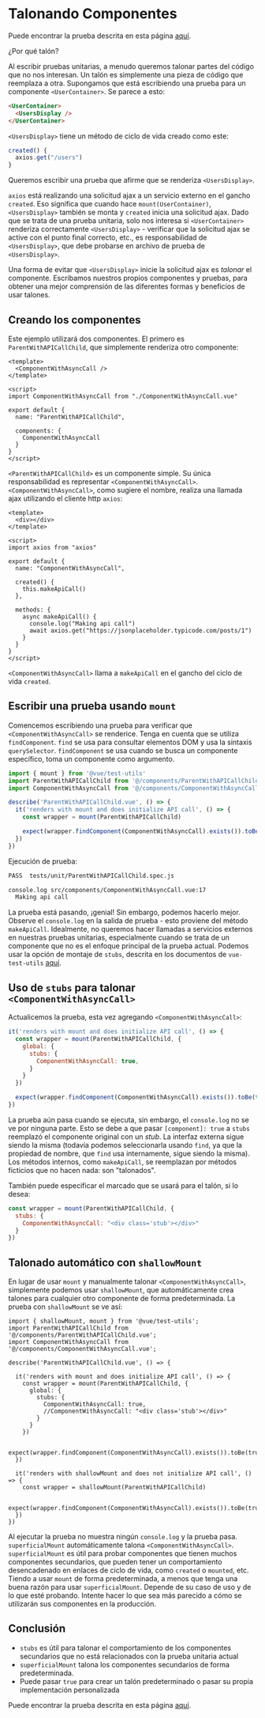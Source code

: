 # Talonando Componentes

Puede encontrar la prueba descrita en esta página [aquí](https://github.com/lmiller1990/vue-testing-handbook/blob/master/demo-app-vue-3/tests/unit/ParentWithAPICallChild.spec.js).

¿Por qué talón?

Al escribir pruebas unitarias, a menudo queremos talonar partes del código que no nos interesan. Un talón es simplemente una pieza de código que reemplaza a otra. Supongamos que está escribiendo una prueba para un componente `<UserContainer>`. Se parece a esto:

```html
<UserContainer>
  <UsersDisplay />
</UserContainer>
```

`<UsersDisplay>` tiene un método de ciclo de vida creado como este:

```js
created() {
  axios.get("/users")
}
```

Queremos escribir una prueba que afirme que se renderiza `<UsersDisplay>`.

`axios` está realizando una solicitud ajax a un servicio externo en el gancho `created`. Eso significa que cuando hace `mount(UserContainer)`, `<UsersDisplay>` también se monta y `created` inicia una solicitud ajax. Dado que se trata de una prueba unitaria, solo nos interesa si `<UserContainer>` renderiza correctamente `<UsersDisplay>` - verificar que la solicitud ajax se active con el punto final correcto, etc., es responsabilidad de `<UsersDisplay>`, que debe probarse en archivo de prueba de `<UsersDisplay>`.

Una forma de evitar que `<UsersDisplay>` inicie la solicitud ajax es _talonar_ el componente. Escribamos nuestros propios componentes y pruebas, para obtener una mejor comprensión de las diferentes formas y beneficios de usar talones.

## Creando los componentes

Este ejemplo utilizará dos componentes. El primero es `ParentWithAPICallChild`, que simplemente renderiza otro componente:

```vue
<template>
  <ComponentWithAsyncCall />
</template>

<script>
import ComponentWithAsyncCall from "./ComponentWithAsyncCall.vue"

export default {
  name: "ParentWithAPICallChild",

  components: {
    ComponentWithAsyncCall
  }
}
</script>
```

`<ParentWithAPICallChild>` es un componente simple. Su única responsabilidad es representar `<ComponentWithAsyncCall>`. `<ComponentWithAsyncCall>`, como sugiere el nombre, realiza una llamada ajax utilizando el cliente http `axios`:

```vue
<template>
  <div></div>
</template>

<script>
import axios from "axios"

export default {
  name: "ComponentWithAsyncCall",
  
  created() {
    this.makeApiCall()
  },
  
  methods: {
    async makeApiCall() {
      console.log("Making api call")
      await axios.get("https://jsonplaceholder.typicode.com/posts/1")
    }
  }
}
</script>
```

`<ComponentWithAsyncCall>` llama a `makeApiCall` en el gancho del ciclo de vida `created`.

## Escribir una prueba usando `mount`

Comencemos escribiendo una prueba para verificar que `<ComponentWithAsyncCall>` se renderice. Tenga en cuenta que se utiliza `findComponent`. `find` se usa para consultar elementos DOM y usa la sintaxis `querySelector`. `findComponent` se usa cuando se busca un componente específico, toma un componente como argumento.

```js
import { mount } from '@vue/test-utils'
import ParentWithAPICallChild from '@/components/ParentWithAPICallChild.vue'
import ComponentWithAsyncCall from '@/components/ComponentWithAsyncCall.vue'

describe('ParentWithAPICallChild.vue', () => {
  it('renders with mount and does initialize API call', () => {
    const wrapper = mount(ParentWithAPICallChild)

    expect(wrapper.findComponent(ComponentWithAsyncCall).exists()).toBe(true)
  })  
})
```

Ejecución de prueba:

```sh
PASS  tests/unit/ParentWithAPICallChild.spec.js

console.log src/components/ComponentWithAsyncCall.vue:17
  Making api call
```

La prueba está pasando, ¡genial! Sin embargo, podemos hacerlo mejor. Observe el `console.log` en la salida de prueba - esto proviene del método `makeApiCall`. Idealmente, no queremos hacer llamadas a servicios externos en nuestras pruebas unitarias, especialmente cuando se trata de un componente que no es el enfoque principal de la prueba actual. Podemos usar la opción de montaje de `stubs`, descrita en los documentos de `vue-test-utils` [aquí](https://test-utils.vuejs.org/migration/#mocks-and-stubs-are-now-in-global).

## Uso de `stubs` para talonar `<ComponentWithAsyncCall>`

Actualicemos la prueba, esta vez agregando `<ComponentWithAsyncCall>`:

```js
it('renders with mount and does initialize API call', () => {
  const wrapper = mount(ParentWithAPICallChild, {
    global: {
      stubs: {
        ComponentWithAsyncCall: true,
      }
    }
  })

  expect(wrapper.findComponent(ComponentWithAsyncCall).exists()).toBe(true)
})
```

La prueba aún pasa cuando se ejecuta, sin embargo, el `console.log` no se ve por ninguna parte. Esto se debe a que pasar `[component]: true` a `stubs` reemplazó el componente original con un _stub_. La interfaz externa sigue siendo la misma (todavía podemos seleccionarla usando `find`, ya que la propiedad de nombre, que `find` usa internamente, sigue siendo la misma). Los métodos internos, como `makeApiCall`, se reemplazan por métodos ficticios que no hacen nada: son "talonados".

También puede especificar el marcado que se usará para el talón, si lo desea:

```js
const wrapper = mount(ParentWithAPICallChild, {
  stubs: {
    ComponentWithAsyncCall: "<div class='stub'></div>"
  }
})
```

## Talonado automático con `shallowMount`

En lugar de usar `mount` y manualmente talonar `<ComponentWithAsyncCall>`, simplemente podemos usar `shallowMount`, que automáticamente crea talones para cualquier otro componente de forma predeterminada. La prueba con `shallowMount` se ve así:

```js{1,21,22,23,24,25}
import { shallowMount, mount } from '@vue/test-utils';
import ParentWithAPICallChild from '@/components/ParentWithAPICallChild.vue';
import ComponentWithAsyncCall from '@/components/ComponentWithAsyncCall.vue';

describe('ParentWithAPICallChild.vue', () => {

  it('renders with mount and does initialize API call', () => {
    const wrapper = mount(ParentWithAPICallChild, {
      global: {
        stubs: {
          ComponentWithAsyncCall: true,
          //ComponentWithAsyncCall: "<div class='stub'></div>"
        }
      }
    })

    expect(wrapper.findComponent(ComponentWithAsyncCall).exists()).toBe(true)
  })

  it('renders with shallowMount and does not initialize API call', () => {
    const wrapper = shallowMount(ParentWithAPICallChild)

    expect(wrapper.findComponent(ComponentWithAsyncCall).exists()).toBe(true)
  })
})
```

Al ejecutar la prueba no muestra ningún `console.log` y la prueba pasa. `superficialMount` automáticamente talona `<ComponentWithAsyncCall>`. `superficialMount` es útil para probar componentes que tienen muchos componentes secundarios, que pueden tener un comportamiento desencadenado en enlaces de ciclo de vida, como `created` o `mounted`, etc. Tiendo a usar `mount` de forma predeterminada, a menos que tenga una buena razón para usar `superficialMount`. Depende de su caso de uso y de lo que esté probando. Intente hacer lo que sea más parecido a cómo se utilizarán sus componentes en la producción.

## Conclusión

- `stubs` es útil para talonar el comportamiento de los componentes secundarios que no está relacionados con la prueba unitaria actual
- `superficialMount` talona los componentes secundarios de forma predeterminada.
- Puede pasar `true` para crear un talón predeterminado o pasar su propia implementación personalizada

Puede encontrar la prueba descrita en esta página [aquí](https://github.com/lmiller1990/vue-testing-handbook/blob/master/demo-app-vue-3/tests/unit/ParentWithAPICallChild.spec.js).
